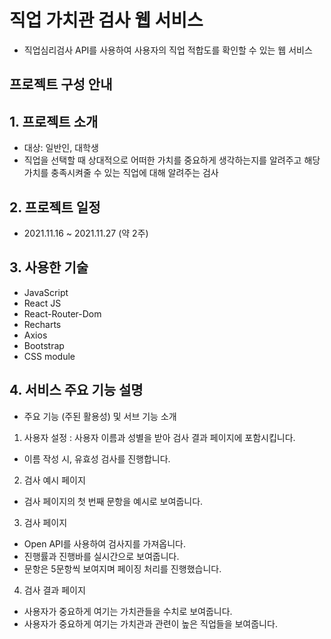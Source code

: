

# 직업 가치관 검사 웹 서비스

- 직업심리검사 API를 사용하여 사용자의 직업 적합도를 확인할 수 있는 웹 서비스


## 프로젝트 구성 안내

## 1. 프로젝트 소개
  - 대상: 일반인, 대학생
  - 직업을 선택할 때 상대적으로 어떠한 가치를 중요하게 생각하는지를 알려주고 해당 가치를 충족시켜줄 수 있는 직업에 대해 알려주는 검사

## 2. 프로젝트 일정
- 2021.11.16 ~ 2021.11.27 (약 2주)

## 3. 사용한 기술
- JavaScript
- React JS
- React-Router-Dom
- Recharts
- Axios
- Bootstrap
- CSS module

## 4. 서비스 주요 기능 설명
  - 주요 기능 (주된 활용성) 및 서브 기능 소개
   1) 사용자 설정 : 사용자 이름과 성별을 받아 검사 결과 페이지에 포함시킵니다.
   - 이름 작성 시, 유효성 검사를 진행합니다.
   2) 검사 예시 페이지
   - 검사 페이지의 첫 번째 문항을 예시로 보여줍니다.
   3) 검사 페이지
   - Open API를 사용하여 검사지를 가져옵니다.
   - 진행률과 진행바를 실시간으로 보여줍니다.
   - 문항은 5문항씩 보여지며 페이징 처리를 진행했습니다.
   4) 검사 결과 페이지
   - 사용자가 중요하게 여기는 가치관들을 수치로 보여줍니다.
   - 사용자가 중요하게 여기는 가치관과 관련이 높은 직업들을 보여줍니다.
   
